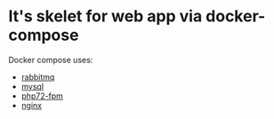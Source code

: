 # It's skelet for web app via docker-compose

Docker compose uses:
 * [rabbitmq](https://github.com/bitnami/bitnami-docker-rabbitmq)
 * [mysql](https://hub.docker.com/_/mysql/)
 * [php72-fpm](https://hub.docker.com/r/phpdockerio/php72-fpm/)
 * [nginx](https://hub.docker.com/_/nginx/)
 
